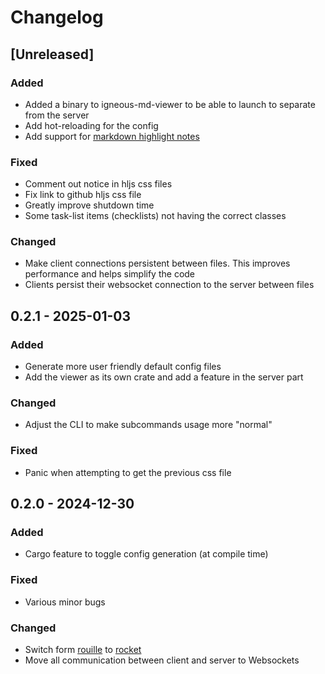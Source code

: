 # Changelog

## [Unreleased]

### Added

- Added a binary to igneous-md-viewer to be able to launch to separate from the server
- Add hot-reloading for the config
- Add support for [markdown highlight notes](https://github.com/orgs/community/discussions/16925)

### Fixed

- Comment out notice in hljs css files
- Fix link to github hljs css file
- Greatly improve shutdown time 
- Some task-list items (checklists) not having the correct classes

### Changed

- Make client connections persistent between files. This improves performance and helps simplify the code
- Clients persist their websocket connection to the server between files

## 0.2.1 - 2025-01-03

### Added

- Generate more user friendly default config files
- Add the viewer as its own crate and add a feature in the server part

### Changed

- Adjust the CLI to make subcommands usage more "normal"

### Fixed 

- Panic when attempting to get the previous css file

## 0.2.0 - 2024-12-30

### Added

- Cargo feature to toggle config generation (at compile time)

### Fixed

- Various minor bugs

### Changed

- Switch form [rouille](https://github.com/tomaka/rouille) to [rocket](https://rocket.rs/)
- Move all communication between client and server to Websockets

